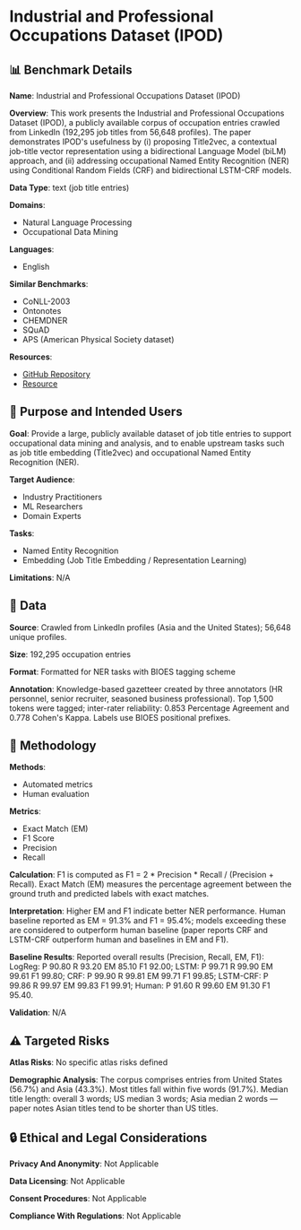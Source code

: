 # Industrial and Professional Occupations Dataset (IPOD)

## 📊 Benchmark Details

**Name**: Industrial and Professional Occupations Dataset (IPOD)

**Overview**: This work presents the Industrial and Professional Occupations Dataset (IPOD), a publicly available corpus of occupation entries crawled from LinkedIn (192,295 job titles from 56,648 profiles). The paper demonstrates IPOD's usefulness by (i) proposing Title2vec, a contextual job-title vector representation using a bidirectional Language Model (biLM) approach, and (ii) addressing occupational Named Entity Recognition (NER) using Conditional Random Fields (CRF) and bidirectional LSTM-CRF models.

**Data Type**: text (job title entries)

**Domains**:
- Natural Language Processing
- Occupational Data Mining

**Languages**:
- English

**Similar Benchmarks**:
- CoNLL-2003
- Ontonotes
- CHEMDNER
- SQuAD
- APS (American Physical Society dataset)

**Resources**:
- [GitHub Repository](https://www.github.com/junhua/ipod)
- [Resource](https://arxiv.org/abs/1910.10495)

## 🎯 Purpose and Intended Users

**Goal**: Provide a large, publicly available dataset of job title entries to support occupational data mining and analysis, and to enable upstream tasks such as job title embedding (Title2vec) and occupational Named Entity Recognition (NER).

**Target Audience**:
- Industry Practitioners
- ML Researchers
- Domain Experts

**Tasks**:
- Named Entity Recognition
- Embedding (Job Title Embedding / Representation Learning)

**Limitations**: N/A

## 💾 Data

**Source**: Crawled from LinkedIn profiles (Asia and the United States); 56,648 unique profiles.

**Size**: 192,295 occupation entries

**Format**: Formatted for NER tasks with BIOES tagging scheme

**Annotation**: Knowledge-based gazetteer created by three annotators (HR personnel, senior recruiter, seasoned business professional). Top 1,500 tokens were tagged; inter-rater reliability: 0.853 Percentage Agreement and 0.778 Cohen's Kappa. Labels use BIOES positional prefixes.

## 🔬 Methodology

**Methods**:
- Automated metrics
- Human evaluation

**Metrics**:
- Exact Match (EM)
- F1 Score
- Precision
- Recall

**Calculation**: F1 is computed as F1 = 2 * Precision * Recall / (Precision + Recall). Exact Match (EM) measures the percentage agreement between the ground truth and predicted labels with exact matches.

**Interpretation**: Higher EM and F1 indicate better NER performance. Human baseline reported as EM = 91.3% and F1 = 95.4%; models exceeding these are considered to outperform human baseline (paper reports CRF and LSTM-CRF outperform human and baselines in EM and F1).

**Baseline Results**: Reported overall results (Precision, Recall, EM, F1): LogReg: P 90.80 R 93.20 EM 85.10 F1 92.00; LSTM: P 99.71 R 99.90 EM 99.61 F1 99.80; CRF: P 99.90 R 99.81 EM 99.71 F1 99.85; LSTM-CRF: P 99.86 R 99.97 EM 99.83 F1 99.91; Human: P 91.60 R 99.60 EM 91.30 F1 95.40.

**Validation**: N/A

## ⚠️ Targeted Risks

**Atlas Risks**:
No specific atlas risks defined

**Demographic Analysis**: The corpus comprises entries from United States (56.7%) and Asia (43.3%). Most titles fall within five words (91.7%). Median title length: overall 3 words; US median 3 words; Asia median 2 words — paper notes Asian titles tend to be shorter than US titles.

## 🔒 Ethical and Legal Considerations

**Privacy And Anonymity**: Not Applicable

**Data Licensing**: Not Applicable

**Consent Procedures**: Not Applicable

**Compliance With Regulations**: Not Applicable
